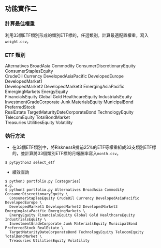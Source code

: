 ## 功能實作二

### 計算最佳權重
利用33個ETF類別形成的類別ETF標的，任選類別，計算最適配置權重，寫入`weight.csv`。

### ETF 類別
Alternatives BroadAsia Commodity ConsumerDiscretionaryEquity ConsumerStaplesEquity <br />
CrudeOil Currency DevelopedAsiaPacific DevelopedEurope DevelopedMarket1 <br />
DevelopedMarket2 DevelopedMarket3 EmergingAsiaPacific EmergingMarkets EnergyEquity <br />
FinancialsEquity Global Gold HealthcareEquity IndustrialsEquity <br />
InvestmentGradeCorporate Junk MaterialsEquity MunicipalBond PreferredStock <br />
RealEstate TargetMaturityDateCorporateBond TechnologyEquity TelecomEquity TotalBondMarket <br />
Treasuries UtilitiesEquity Volatility

### 執行方法
- 在33個ETF類別中，將RisknessR排前25%的ETF等權重組成33支類別ETF標的，並計算將33個類別ETF標的月報酬率寫入`month.csv`。
```
$ pytpython3 select_etf
```
- 績效查詢
```
$ python3 portfolio.py [categories]
e.g.
$ python3 portfolio.py Alternatives BroadAsia Commodity ConsumerDiscretionaryEquity \
  ConsumerStaplesEquity CrudeOil Currency DevelopedAsiaPacific DevelopedEurope \
  DevelopedMarket1 DevelopedMarket2 DevelopedMarket3 EmergingAsiaPacific EmergingMarkets \
  EnergyEquity FinancialsEquity Global Gold HealthcareEquity IndustrialsEquity \
  InvestmentGradeCorporate Junk MaterialsEquity MunicipalBond PreferredStock RealEstate \
  TargetMaturityDateCorporateBond TechnologyEquity TelecomEquity TotalBondMarket \
  Treasuries UtilitiesEquity Volatility
```

